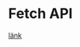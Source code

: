 Fetch API
==================================




[länk](https://developer.mozilla.org/en-US/docs/Web/API/Fetch_API)
